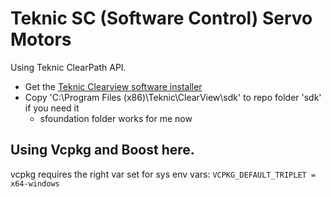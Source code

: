 # Teknic SC (Software Control) Servo Motors

Using Teknic ClearPath API.

* Get the [Teknic Clearview software installer](https://www.teknic.com/files/downloads/ClearView_Install.zip)
* Copy 'C:\Program Files (x86)\Teknic\ClearView\sdk' to repo folder 'sdk' if you need it
  * sfoundation folder works for me now

## Using Vcpkg and Boost here.
vcpkg requires the right var set for sys env vars:
`VCPKG_DEFAULT_TRIPLET = x64-windows`
